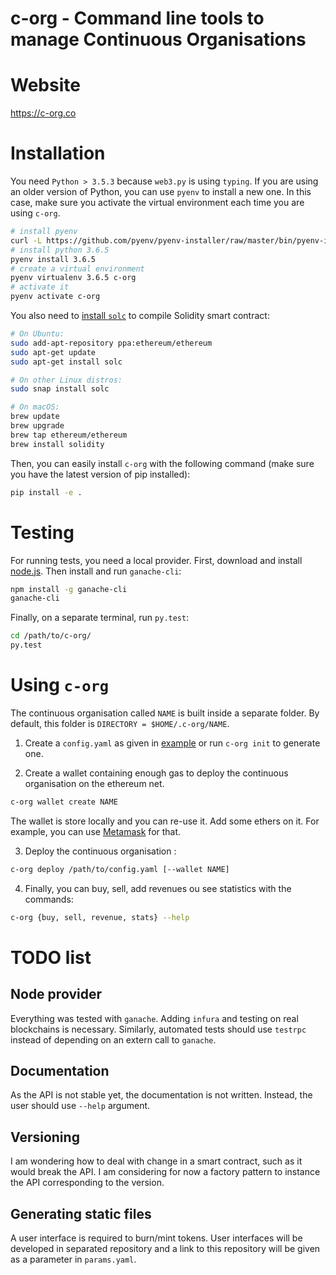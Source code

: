# c-org - Command line tools to manage Continuous Organisations


# Website

https://c-org.co



# Installation

You need `Python > 3.5.3` because `web3.py` is using `typing`. If you are using an older version of Python, you can use `pyenv` to install a new one. In this case, make sure you activate the virtual environment each time you are using `c-org`.

```bash
# install pyenv
curl -L https://github.com/pyenv/pyenv-installer/raw/master/bin/pyenv-installer | bash
# install python 3.6.5
pyenv install 3.6.5
# create a virtual environment
pyenv virtualenv 3.6.5 c-org
# activate it
pyenv activate c-org
```

You also need to [install `solc`](https://solidity.readthedocs.io/en/v0.4.24/installing-solidity.html) to compile Solidity smart contract:
```bash
# On Ubuntu:
sudo add-apt-repository ppa:ethereum/ethereum
sudo apt-get update
sudo apt-get install solc

# On other Linux distros:
sudo snap install solc

# On macOS:
brew update
brew upgrade
brew tap ethereum/ethereum
brew install solidity
```


Then, you can easily install `c-org` with the following command (make sure you have the latest version of pip installed):

```bash
pip install -e .
```

# Testing

For running tests, you need a local provider. First, download and install [node.js](https://nodejs.org/en/). Then install and run `ganache-cli`:

```bash
npm install -g ganache-cli
ganache-cli
```

Finally, on a separate terminal, run `py.test`:

```bash
cd /path/to/c-org/
py.test
```

# Using `c-org`

The continuous organisation called `NAME` is built inside a separate folder. By default, this folder is `DIRECTORY = $HOME/.c-org/NAME`.

1. Create a `config.yaml` as given in [example](../master/example.yaml) or run `c-org init` to generate one.

2. Create a wallet containing enough gas to deploy the continuous organisation on the ethereum net.

```bash
c-org wallet create NAME
```

The wallet is store locally and you can re-use it. Add some ethers on it. For example, you can use [Metamask](https://medium.com/verasity/how-to-transfer-ethereum-to-metamask-wallet-security-67ff0a415c88) for that.

3. Deploy the continuous organisation :

```bash
c-org deploy /path/to/config.yaml [--wallet NAME]
```


4. Finally, you can buy, sell, add revenues ou see statistics with the commands:

```bash
c-org {buy, sell, revenue, stats} --help
```

# TODO list


## Node provider

Everything was tested with `ganache`. Adding `infura` and testing on real blockchains is necessary. Similarly, automated tests should use `testrpc` instead of depending on an extern call to `ganache`.

## Documentation

As the API is not stable yet, the documentation is not written. Instead, the user should use `--help` argument.

## Versioning

I am wondering how to deal with change in a smart contract, such as it would break the API. I am considering for now a factory pattern to instance the API corresponding to the version.

## Generating static files

A user interface is required to burn/mint tokens. User interfaces will be developed in separated repository and a link to this repository will be given as a parameter in `params.yaml`.
